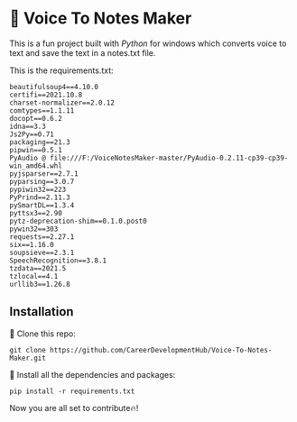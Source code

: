 # 📢 Voice To Notes Maker

This is a fun project built with _Python_ for windows which converts voice to text and save the text in a notes.txt file.

This is the requirements.txt:

```
beautifulsoup4==4.10.0
certifi==2021.10.8
charset-normalizer==2.0.12
comtypes==1.1.11
docopt==0.6.2
idna==3.3
Js2Py==0.71
packaging==21.3
pipwin==0.5.1
PyAudio @ file:///F:/VoiceNotesMaker-master/PyAudio-0.2.11-cp39-cp39-win_amd64.whl
pyjsparser==2.7.1
pyparsing==3.0.7
pypiwin32==223
PyPrind==2.11.3
pySmartDL==1.3.4
pyttsx3==2.90
pytz-deprecation-shim==0.1.0.post0
pywin32==303
requests==2.27.1
six==1.16.0
soupsieve==2.3.1
SpeechRecognition==3.8.1
tzdata==2021.5
tzlocal==4.1
urllib3==1.26.8
```

## Installation

🔴 Clone this repo:

```
git clone https://github.com/CareerDevelopmentHub/Voice-To-Notes-Maker.git
```

🔴 Install all the dependencies and packages:

```
pip install -r requirements.txt
```

Now you are all set to contribute🔥!
